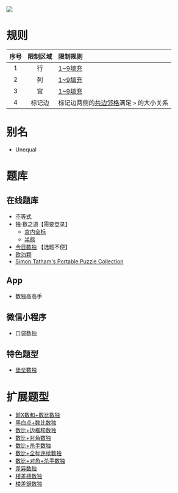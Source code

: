 ![](https://cn.sudoku.today/pic/greater40/18742_425982.png)

# 规则
| 序号 | 限制区域 | 限制规则 |
| :---: | :---: | :--- |
| 1 | 行 | [1~9填充] |
| 2 | 列 | [1~9填充] |
| 3 | 宫 | [1~9填充] |
| 4 | 标记边 | 标记边两侧的[共边邻格]满足 `>` 的大小关系 |

# 别名
- Unequal

# 题库

## 在线题库
- [不等式](https://cn.puzzle-futoshiki.com/futoshiki-9x9-hard/)
- 独·数之道【需要登录】
  - [宫内全标](http://www.sudokufans.org.cn/lx/game.index.php?type=gt9) 
  - [半标](http://www.sudokufans.org.cn/lx/game.index.php?type=gt2)
- [今日数独](https://cn.sudoku.today/g-greater-than-sudoku/) 【选题不便】
- [欧泊颗](https://www.oubk.com/sudoku/GTSudoku-3x3-0.html?level=5)
- [Simon Tatham's Portable Puzzle Collection](https://www.chiark.greenend.org.uk/~sgtatham/puzzles/js/unequal.html)

## App
- 数独高高手

## 微信小程序
- 口袋数独

## 特色题型
- [堡垒数独](堡垒数独.md)

# 扩展题型
- [前X数和+数比数独](../混合类/前X数和+数比数独.md)
- [黑白点+数比数独](../混合类/黑白点+数比数独.md)
- [数比+边框和数独](../混合类/数比+边框和数独.md)
- [数比+对角数独](../混合类/数比+对角数独.md)
- [数比+杀手数独](../混合类/数比+杀手数独.md)
- [数比+全标连续数独](../混合类/数比+全标连续数独.md)
- [数比+对角+杀手数独](../混合类/数比+对角+杀手数独.md)
- [差异数独](../混合类/差异数独.md)
- [楼差楼数独](../混合类/楼差楼数独.md)
- [楼差锯数独](../混合类/楼差锯数独.md)

[1~9填充]: ../../../rules.md#1~9填充
[共边邻格]: ../../../rules.md#共边邻格